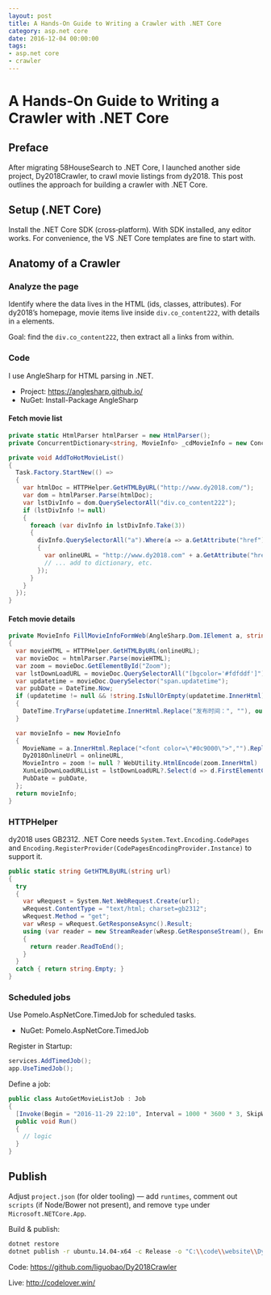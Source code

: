 ```yaml
---
layout: post
title: A Hands-On Guide to Writing a Crawler with .NET Core
category: asp.net core
date: 2016-12-04 00:00:00
tags:
- asp.net core
- crawler
---
```

# A Hands-On Guide to Writing a Crawler with .NET Core

## Preface

After migrating 58HouseSearch to .NET Core, I launched another side project, Dy2018Crawler, to crawl movie listings from dy2018. This post outlines the approach for building a crawler with .NET Core.

## Setup (.NET Core)

Install the .NET Core SDK (cross‑platform). With SDK installed, any editor works. For convenience, the VS .NET Core templates are fine to start with.

## Anatomy of a Crawler

### Analyze the page

Identify where the data lives in the HTML (ids, classes, attributes). For dy2018’s homepage, movie items live inside `div.co_content222`, with details in `a` elements.

Goal: find the `div.co_content222`, then extract all `a` links from within.

### Code

I use AngleSharp for HTML parsing in .NET.

- Project: https://anglesharp.github.io/
- NuGet: Install-Package AngleSharp

#### Fetch movie list

```csharp
private static HtmlParser htmlParser = new HtmlParser();
private ConcurrentDictionary<string, MovieInfo> _cdMovieInfo = new ConcurrentDictionary<string, MovieInfo>();

private void AddToHotMovieList()
{
  Task.Factory.StartNew(() =>
  {
    var htmlDoc = HTTPHelper.GetHTMLByURL("http://www.dy2018.com/");
    var dom = htmlParser.Parse(htmlDoc);
    var lstDivInfo = dom.QuerySelectorAll("div.co_content222");
    if (lstDivInfo != null)
    {
      foreach (var divInfo in lstDivInfo.Take(3))
      {
        divInfo.QuerySelectorAll("a").Where(a => a.GetAttribute("href").Contains("/i/")).ToList().ForEach(a =>
        {
          var onlineURL = "http://www.dy2018.com" + a.GetAttribute("href");
          // ... add to dictionary, etc.
        });
      }
    }
  });
}
```

#### Fetch movie details

```csharp
private MovieInfo FillMovieInfoFormWeb(AngleSharp.Dom.IElement a, string onlineURL)
{
  var movieHTML = HTTPHelper.GetHTMLByURL(onlineURL);
  var movieDoc = htmlParser.Parse(movieHTML);
  var zoom = movieDoc.GetElementById("Zoom");
  var lstDownLoadURL = movieDoc.QuerySelectorAll("[bgcolor='#fdfddf']");
  var updatetime = movieDoc.QuerySelector("span.updatetime");
  var pubDate = DateTime.Now;
  if (updatetime != null && !string.IsNullOrEmpty(updatetime.InnerHtml))
  {
    DateTime.TryParse(updatetime.InnerHtml.Replace("发布时间：", ""), out pubDate);
  }

  var movieInfo = new MovieInfo
  {
    MovieName = a.InnerHtml.Replace("<font color=\"#0c9000\">","").Replace("<font color=\"\t#0c9000\">","").Replace("</font>", ""),
    Dy2018OnlineUrl = onlineURL,
    MovieIntro = zoom != null ? WebUtility.HtmlEncode(zoom.InnerHtml) : "暂无介绍...",
    XunLeiDownLoadURLList = lstDownLoadURL?.Select(d => d.FirstElementChild.InnerHtml).ToList(),
    PubDate = pubDate,
  };
  return movieInfo;
}
```

### HTTPHelper

dy2018 uses GB2312. .NET Core needs `System.Text.Encoding.CodePages` and `Encoding.RegisterProvider(CodePagesEncodingProvider.Instance)` to support it.

```csharp
public static string GetHTMLByURL(string url)
{
  try
  {
    var wRequest = System.Net.WebRequest.Create(url);
    wRequest.ContentType = "text/html; charset=gb2312";
    wRequest.Method = "get";
    var wResp = wRequest.GetResponseAsync().Result;
    using (var reader = new StreamReader(wResp.GetResponseStream(), Encoding.GetEncoding("GB2312")))
    {
      return reader.ReadToEnd();
    }
  }
  catch { return string.Empty; }
}
```

### Scheduled jobs

Use Pomelo.AspNetCore.TimedJob for scheduled tasks.

- NuGet: Pomelo.AspNetCore.TimedJob

Register in Startup:

```csharp
services.AddTimedJob();
app.UseTimedJob();
```

Define a job:

```csharp
public class AutoGetMovieListJob : Job
{
  [Invoke(Begin = "2016-11-29 22:10", Interval = 1000 * 3600 * 3, SkipWhileExecuting = true)]
  public void Run()
  {
    // logic
  }
}
```

## Publish

Adjust `project.json` (for older tooling) — add `runtimes`, comment out `scripts` (if Node/Bower not present), and remove `type` under `Microsoft.NETCore.App`.

Build & publish:

```sh
dotnet restore
dotnet publish -r ubuntu.14.04-x64 -c Release -o "C:\\code\\website\\Dy2018Crawler"
```

Code: https://github.com/liguobao/Dy2018Crawler

Live: http://codelover.win/

